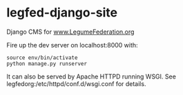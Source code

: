 # legfed-django-site
Django CMS for www.LegumeFederation.org

Fire up the dev server on localhost:8000 with:
```
source env/bin/activate
python manage.py runserver
```
It can also be served by Apache HTTPD running WSGI. See legfedorg:/etc/httpd/conf.d/wsgi.conf for details.
